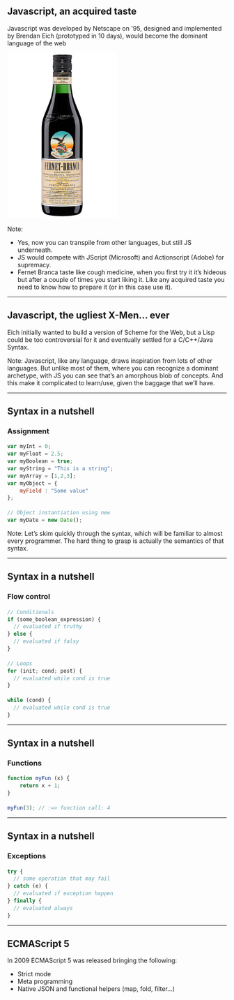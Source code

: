 
## Javascript, an acquired taste

Javascript was developed by Netscape on '95, designed and implemented by Brendan
Eich (prototyped in 10 days), would become the dominant language of the web

![Fernet Branca](images/branca.png)

Note:
- Yes, now you can transpile from other languages, but still JS underneath.
- JS would compete with JScript (Microsoft) and Actionscript (Adobe) for supremacy.
- Fernet Branca taste like cough medicine, when you first try it it’s hideous but
after a couple of times you start liking it. Like any acquired taste you need to
know how to prepare it (or in this case use it).

---

## Javascript, the ugliest X-Men… ever

Eich initially wanted to build a version of Scheme for the Web, but a Lisp could
be too controversial for it and eventually settled for a C/C++/Java Syntax.

Note:
Javascript, like any language, draws inspiration from lots of other languages.
But unlike most of them, where you can recognize a dominant archetype, with JS
you can see that’s an amorphous blob of concepts. And this make it complicated to
learn/use, given the baggage that we’ll have.

---

## Syntax in a nutshell

### Assignment
```js
var myInt = 0;
var myFloat = 2.5;
var myBoolean = true;
var myString = "This is a string";
var myArray = [1,2,3];
var myObject = {
    myField : "Some value"
};

// Object instantiation using new
var myDate = new Date();
```

Note:
Let’s skim quickly through the syntax, which will be familiar to almost every
programmer. The hard thing to grasp is actually the semantics of that syntax.

---

## Syntax in a nutshell

### Flow control

```js
// Conditionals
if (some_boolean_expression) {
  // evaluated if truthy
} else {
  // evaluated if falsy
}

// Loops
for (init; cond; post) {
  // evaluated while cond is true
}

while (cond) {
  // evaluated while cond is true
}
```

---

## Syntax in a nutshell

### Functions

```js
function myFun (x) {
    return x + 1;
}

myFun(3); // :=> function call: 4
```

---

## Syntax in a nutshell

### Exceptions
```js
try {
  // some operation that may fail
} catch (e) {
  // evaluated if exception happen
} finally {
  // evaluated always
}
```

---

## ECMAScript 5

In 2009 ECMAScript 5 was released bringing the following:

- Strict mode
- Meta programming
- Native JSON and functional helpers (map, fold, filter…)
